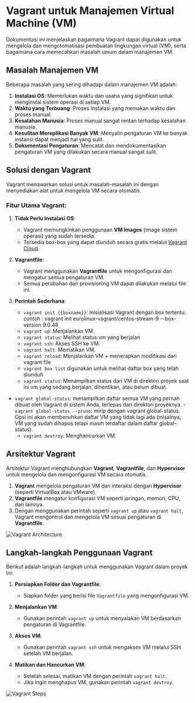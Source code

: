 # Vagrant untuk Manajemen Virtual Machine (VM)

Dokumentasi ini menjelaskan bagaimana Vagrant dapat digunakan untuk mengelola dan mengotomatisasi pembuatan lingkungan virtual (VM), serta bagaimana cara memecahkan masalah umum dalam manajemen VM.

## Masalah Manajemen VM

Beberapa masalah yang sering dihadapi dalam manajemen VM adalah:

1. **Instalasi OS**: Memerlukan waktu dan usaha yang signifikan untuk menginstal sistem operasi di setiap VM.
2. **Waktu yang Terbuang**: Proses instalasi yang memakan waktu dan proses manual.
3. **Kesalahan Manusia**: Proses manual sangat rentan terhadap kesalahan manusia.
4. **Kesulitan Mereplikasi Banyak VM**: Menyalin pengaturan VM ke banyak instansi dapat menjadi hal yang sulit.
5. **Dokumentasi Pengaturan**: Mencatat dan mendokumentasikan pengaturan VM yang dilakukan secara manual sangat sulit.

## Solusi dengan Vagrant

Vagrant menawarkan solusi untuk masalah-masalah ini dengan menyediakan alat untuk mengelola VM secara otomatis.

### Fitur Utama Vagrant:

1. **Tidak Perlu Instalasi OS**:
   - Vagrant memungkinkan penggunaan **VM Images** (image sistem operasi) yang sudah tersedia.
   - Tersedia box-box yang dapat diunduh secara gratis melalui [Vagrant Cloud](https://app.vagrantup.com/).

2. **Vagrantfile**:
   - Vagrant menggunakan **Vagrantfile** untuk mengonfigurasi dan mengatur semua pengaturan VM.
   - Semua perubahan dan provisioning VM dapat dilakukan melalui file ini.

3. **Perintah Sederhana**:
   - `vagrant init {{boxname}}`: Inisialisasi Vagrant dengan box tertentu.
contoh : vagrant init eurolinux-vagrant/centos-stream-9 --box-version 9.0.48
   - `vagrant up`: Menjalankan VM.
   - `vagrant status`: Melihat status vm yang berjalan
   - `vagrant ssh`: Akses SSH ke VM.
   - `vagrant halt`: Mematikan VM.
   - `vagrant reload`: Menjalankan VM + menerapkan modifikasi dari vagrant file
   - `vagrant box list` digunakan untuk melihat daftar box yang telah diunduh
   - `vagrant status`: Menampilkan status dari VM di direktori proyek saat ini vm yang sedang berjalan, dihentikan, atau belum dibuat.
- `vagrant global-status`: menampilkan daftar semua VM yang pernah dibuat oleh Vagrant di sistem Anda, terlepas dari direktori proyeknya. - `vagrant global-status --prune`: 
mirip dengan vagrant global-status. Opsi ini akan membersihkan daftar VM yang tidak lagi ada (misalnya, VM yang sudah dihapus tetapi masih terdaftar dalam daftar global-status).
   - `vagrant destroy`: Menghancurkan VM.

## Arsitektur Vagrant

Arsitektur Vagrant menghubungkan **Vagrant**, **Vagrantfile**, dan **Hypervisor** untuk mengelola dan mengonfigurasi VM secara otomatis.

1. **Vagrant** mengelola pengaturan VM dan interaksi dengan **Hypervisor** (seperti VirtualBox atau VMware).
2. **Vagrantfile** mengatur konfigurasi VM seperti jaringan, memori, CPU, dan lainnya.
3. Dengan menggunakan perintah seperti `vagrant up` atau `vagrant halt`, Vagrant mengontrol dan mengelola VM sesuai pengaturan di **Vagrantfile**.

![Vagrant Architecture](https://path-to-your-image.com/vagrant-architecture.png)

## Langkah-langkah Penggunaan Vagrant

Berikut adalah langkah-langkah untuk menggunakan Vagrant dalam proyek ini:

1. **Persiapkan Folder dan Vagrantfile**:
   - Siapkan folder yang berisi file `Vagrantfile` yang mengonfigurasi VM.

2. **Menjalankan VM**:
   - Gunakan perintah `vagrant up` untuk menyalakan VM berdasarkan pengaturan di Vagrantfile.

3. **Akses VM**:
   - Gunakan perintah `vagrant ssh` untuk mengakses VM melalui SSH setelah VM berjalan.

4. **Matikan dan Hancurkan VM**:
   - Setelah selesai, matikan VM dengan perintah `vagrant halt`.
   - Jika ingin menghapus VM, gunakan perintah `vagrant destroy`.

![Vagrant Steps](https://path-to-your-image.com/vagrant-steps.png)



